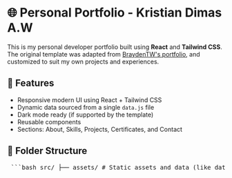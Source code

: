 # 🌐 Personal Portfolio - Kristian Dimas A.W

This is my personal developer portfolio built using **React** and **Tailwind CSS**.  
The original template was adapted from [BraydenTW's portfolio](https://github.com/BraydenTW/react-tailwind-portfolio), and customized to suit my own projects and experiences.

## 🚀 Features

- Responsive modern UI using React + Tailwind CSS
- Dynamic data sourced from a single `data.js` file
- Dark mode ready (if supported by the template)
- Reusable components
- Sections: About, Skills, Projects, Certificates, and Contact

## 📁 Folder Structure

<pre> ```bash src/ ├── assets/ # Static assets and data (like data.js) │ └── data.js # All portfolio data (name, skills, projects, etc.) ├── components/ # Reusable components (e.g., Header, Footer) ├── partials/ # Card components (ProjectCard, CertificateCard, etc.) ├── sections/ # Main portfolio sections (Hero, About, Skills, Projects, Certificates, Contact) ├── App.js # Main app structure and routing └── index.js # Entry point of the application ``` </pre>
